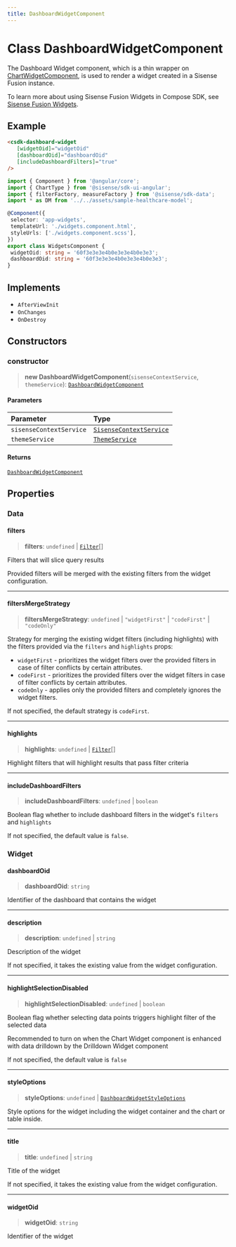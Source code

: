```yaml
---
title: DashboardWidgetComponent
---
```


# Class DashboardWidgetComponent <Badge type="fusionEmbed" text="Fusion Embed" />

The Dashboard Widget component, which is a thin wrapper on [ChartWidgetComponent](../dashboarding/class.ChartWidgetComponent.md),
is used to render a widget created in a Sisense Fusion instance.

To learn more about using Sisense Fusion Widgets in Compose SDK, see
[Sisense Fusion Widgets](https://sisense.dev/guides/sdk/guides/charts/guide-fusion-widgets.html).

## Example

```html
<csdk-dashboard-widget
   [widgetOid]="widgetOid"
   [dashboardOid]="dashboardOid"
   [includeDashboardFilters]="true"
/>
```
```ts
import { Component } from '@angular/core';
import { ChartType } from '@sisense/sdk-ui-angular';
import { filterFactory, measureFactory } from '@sisense/sdk-data';
import * as DM from '../../assets/sample-healthcare-model';

@Component({
 selector: 'app-widgets',
 templateUrl: './widgets.component.html',
 styleUrls: ['./widgets.component.scss'],
})
export class WidgetsComponent {
 widgetOid: string = '60f3e3e3e4b0e3e3e4b0e3e3';
 dashboardOid: string = '60f3e3e3e4b0e3e3e4b0e3e3';
}
```

## Implements

- `AfterViewInit`
- `OnChanges`
- `OnDestroy`

## Constructors

### constructor

> **new DashboardWidgetComponent**(`sisenseContextService`, `themeService`): [`DashboardWidgetComponent`](class.DashboardWidgetComponent.md)

#### Parameters

| Parameter | Type |
| :------ | :------ |
| `sisenseContextService` | [`SisenseContextService`](../contexts/class.SisenseContextService.md) |
| `themeService` | [`ThemeService`](../contexts/class.ThemeService.md) |

#### Returns

[`DashboardWidgetComponent`](class.DashboardWidgetComponent.md)

## Properties

### Data

#### filters

> **filters**: `undefined` \| [`Filter`](../../sdk-data/interfaces/interface.Filter.md)[]

Filters that will slice query results

Provided filters will be merged with the existing filters from the widget configuration.

***

#### filtersMergeStrategy

> **filtersMergeStrategy**: `undefined` \| `"widgetFirst"` \| `"codeFirst"` \| `"codeOnly"`

Strategy for merging the existing widget filters (including highlights) with the filters provided via the `filters` and `highlights` props:

- `widgetFirst` - prioritizes the widget filters over the provided filters in case of filter conflicts by certain attributes.
- `codeFirst` - prioritizes the provided filters over the widget filters in case of filter conflicts by certain attributes.
- `codeOnly` - applies only the provided filters and completely ignores the widget filters.

If not specified, the default strategy is `codeFirst`.

***

#### highlights

> **highlights**: `undefined` \| [`Filter`](../../sdk-data/interfaces/interface.Filter.md)[]

Highlight filters that will highlight results that pass filter criteria

***

#### includeDashboardFilters

> **includeDashboardFilters**: `undefined` \| `boolean`

Boolean flag whether to include dashboard filters in the widget's `filters` and `highlights`

If not specified, the default value is `false`.

### Widget

#### dashboardOid

> **dashboardOid**: `string`

Identifier of the dashboard that contains the widget

***

#### description

> **description**: `undefined` \| `string`

Description of the widget

If not specified, it takes the existing value from the widget configuration.

***

#### highlightSelectionDisabled

> **highlightSelectionDisabled**: `undefined` \| `boolean`

Boolean flag whether selecting data points triggers highlight filter of the selected data

Recommended to turn on when the Chart Widget component is enhanced with data drilldown by the Drilldown Widget component

If not specified, the default value is `false`

***

#### styleOptions

> **styleOptions**: `undefined` \| [`DashboardWidgetStyleOptions`](../interfaces/interface.DashboardWidgetStyleOptions.md)

Style options for the widget including the widget container and the chart or table inside.

***

#### title

> **title**: `undefined` \| `string`

Title of the widget

If not specified, it takes the existing value from the widget configuration.

***

#### widgetOid

> **widgetOid**: `string`

Identifier of the widget
